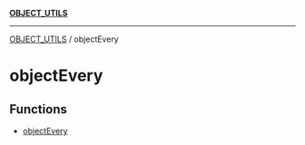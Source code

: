 [**OBJECT_UTILS**](../README.md)

***

[OBJECT_UTILS](../README.md) / objectEvery

# objectEvery

## Functions

- [objectEvery](functions/objectEvery.md)
